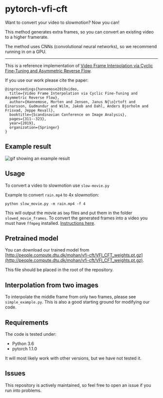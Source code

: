 # pytorch-vfi-cft
Want to convert your video to slowmotion? Now you can!

This method generates extra frames, so you can convert an existing video to a higher framerate.

The method uses CNNs (convolutional neural networks), so we recommend running in on a GPU.

---

This is a reference implementation of [Video Frame Interpolation via Cyclic Fine-Tuning and Asymmetric Reverse Flow](http://www.imm.dtu.dk/~jerf/papers/vfi_cft_arf.pdf). 

If you use our work please cite the paper:

    @inproceedings{hannemose2019video,
      title={Video Frame Interpolation via Cyclic Fine-Tuning and Asymmetric Reverse Flow},
      author={Hannemose, Morten and Jensen, Janus N{\o}rtoft and Einarsson, Gudmundur and Wilm, Jakob and Dahl, Anders Bjorholm and Frisvad, Jeppe Revall},
      booktitle={Scandinavian Conference on Image Analysis},
      pages={311--323},
      year={2019},
      organization={Springer}
    }
    
## Example result
<img src='./misc/soapbox_comparison.gif' alt="gif showing an example result">
   
## Usage
To convert a video to slowmotion use `slow-movie.py`

Example to convert `rain.mp4` to 4x slowmotion:

	python slow_movie.py -m rain.mp4 -f 4
    
This will output the movie as `bmp` files and put them in the folder `slowed_movie_frames`.
To convert the generated frames into a video you must have `ffmpeg` installed. [Instructions here](https://github.com/adaptlearning/adapt_authoring/wiki/Installing-FFmpeg).

## Pretrained model
You can download our trained model from [http://people.compute.dtu.dk/mohan/vfi-cft/VFI_CFT_weights.pt.gz](http://people.compute.dtu.dk/mohan/vfi-cft/VFI_CFT_weights.pt.gz).

This file should be placed in the root of the repository.

## Interpolation from two images
To interpolate the middle frame from only two frames, please see `simple_example.py`.
This is also a good starting ground for modifying our code.

## Requirements
The code is tested under:
* Python 3.6
* pytorch 1.1.0

It will most likely work with other versions, but we have not tested it.

## Issues
This repository is actively maintained, so feel free to open an issue if you run into problems.
